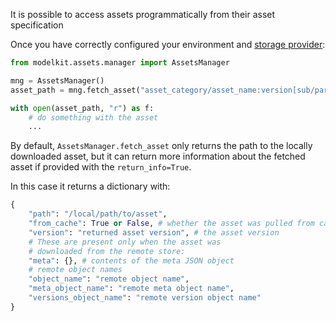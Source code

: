 It is possible to access assets programmatically from their asset specification

Once you have correctly configured your environment and [storage provider](storage_provider.md):


```python
from modelkit.assets.manager import AssetsManager

mng = AssetsManager()
asset_path = mng.fetch_asset("asset_category/asset_name:version[sub/part]")

with open(asset_path, "r") as f:
    # do something with the asset
    ...

```

By default, `AssetsManager.fetch_asset` only returns the path to the locally downloaded asset, but it can return more information about the fetched asset if provided with the `return_info=True`.

In this case it returns a dictionary with:

```python
{
    "path": "/local/path/to/asset",
    "from_cache": True or False, # whether the asset was pulled from cache,
    "version": "returned asset version", # the asset version
    # These are present only when the asset was
    # downloaded from the remote store:
    "meta": {}, # contents of the meta JSON object 
    # remote object names
    "object_name": "remote object name", 
    "meta_object_name": "remote meta object name",
    "versions_object_name": "remote version object name"
}
```